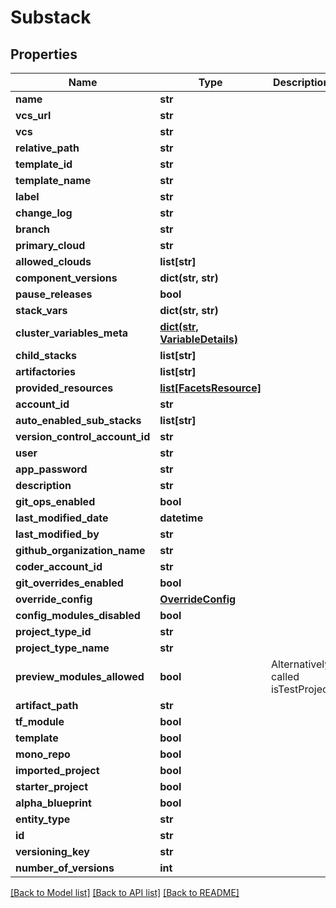 # Substack

## Properties
Name | Type | Description | Notes
------------ | ------------- | ------------- | -------------
**name** | **str** |  | [optional] 
**vcs_url** | **str** |  | [optional] 
**vcs** | **str** |  | [optional] 
**relative_path** | **str** |  | [optional] 
**template_id** | **str** |  | [optional] 
**template_name** | **str** |  | [optional] 
**label** | **str** |  | [optional] 
**change_log** | **str** |  | [optional] 
**branch** | **str** |  | [optional] 
**primary_cloud** | **str** |  | [optional] 
**allowed_clouds** | **list[str]** |  | [optional] 
**component_versions** | **dict(str, str)** |  | [optional] 
**pause_releases** | **bool** |  | [optional] 
**stack_vars** | **dict(str, str)** |  | [optional] 
**cluster_variables_meta** | [**dict(str, VariableDetails)**](VariableDetails.md) |  | [optional] 
**child_stacks** | **list[str]** |  | [optional] 
**artifactories** | **list[str]** |  | [optional] 
**provided_resources** | [**list[FacetsResource]**](FacetsResource.md) |  | [optional] 
**account_id** | **str** |  | [optional] 
**auto_enabled_sub_stacks** | **list[str]** |  | [optional] 
**version_control_account_id** | **str** |  | [optional] 
**user** | **str** |  | [optional] 
**app_password** | **str** |  | [optional] 
**description** | **str** |  | [optional] 
**git_ops_enabled** | **bool** |  | [optional] 
**last_modified_date** | **datetime** |  | [optional] 
**last_modified_by** | **str** |  | [optional] 
**github_organization_name** | **str** |  | [optional] 
**coder_account_id** | **str** |  | [optional] 
**git_overrides_enabled** | **bool** |  | [optional] 
**override_config** | [**OverrideConfig**](OverrideConfig.md) |  | [optional] 
**config_modules_disabled** | **bool** |  | [optional] 
**project_type_id** | **str** |  | [optional] 
**project_type_name** | **str** |  | [optional] 
**preview_modules_allowed** | **bool** | Alternatively called isTestProject | [optional] 
**artifact_path** | **str** |  | [optional] 
**tf_module** | **bool** |  | [optional] 
**template** | **bool** |  | [optional] 
**mono_repo** | **bool** |  | [optional] 
**imported_project** | **bool** |  | [optional] 
**starter_project** | **bool** |  | [optional] 
**alpha_blueprint** | **bool** |  | [optional] 
**entity_type** | **str** |  | [optional] 
**id** | **str** |  | [optional] 
**versioning_key** | **str** |  | [optional] 
**number_of_versions** | **int** |  | [optional] 

[[Back to Model list]](../README.md#documentation-for-models) [[Back to API list]](../README.md#documentation-for-api-endpoints) [[Back to README]](../README.md)


